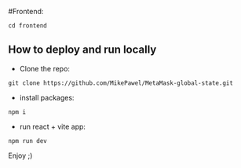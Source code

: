 #Frontend:
```
cd frontend
```
## How to deploy and run locally

- Clone the repo:
```
git clone https://github.com/MikePawel/MetaMask-global-state.git
```
- install packages:
```
npm i
```
- run react + vite app:
```
npm run dev
```

Enjoy ;)
